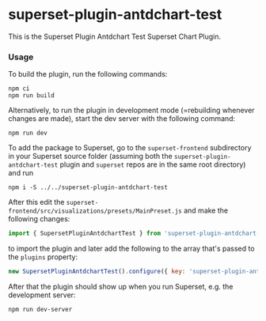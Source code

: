 # superset-plugin-antdchart-test

This is the Superset Plugin Antdchart Test Superset Chart Plugin.

### Usage

To build the plugin, run the following commands:

```
npm ci
npm run build
```

Alternatively, to run the plugin in development mode (=rebuilding whenever changes are made), start the dev server with the following command:

```
npm run dev
```

To add the package to Superset, go to the `superset-frontend` subdirectory in your Superset source folder (assuming both the `superset-plugin-antdchart-test` plugin and `superset` repos are in the same root directory) and run
```
npm i -S ../../superset-plugin-antdchart-test
```

After this edit the `superset-frontend/src/visualizations/presets/MainPreset.js` and make the following changes:

```js
import { SupersetPluginAntdchartTest } from 'superset-plugin-antdchart-test';
```

to import the plugin and later add the following to the array that's passed to the `plugins` property:
```js
new SupersetPluginAntdchartTest().configure({ key: 'superset-plugin-antdchart-test' }),
```

After that the plugin should show up when you run Superset, e.g. the development server:

```
npm run dev-server
```
